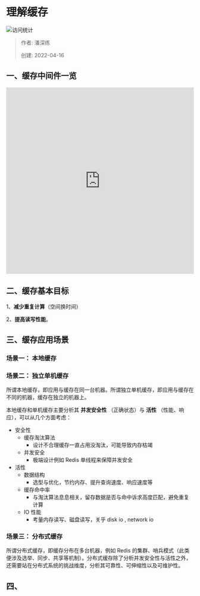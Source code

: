 # 理解缓存

![访问统计](https://visitor-badge.glitch.me/badge?page_id=08-cache-all&left_color=blue&right_color=red)

> 作者: 潘深练
>
> 创建: 2022-04-16

## 一、缓存中间件一览

<iframe id="embed_dom" name="embed_dom" frameborder="0" 
    style="display: block;width: 100%;height: 500px;" 
    src="https://www.processon.com/embed/625a74ed7d9c0803435cec42"></iframe>


## 二、缓存基本目标

1、**减少重复计算**（空间换时间）

2、**提高读写性能**。


## 三、缓存应用场景

### 场景一： 本地缓存
### 场景二： 独立单机缓存

所谓本地缓存，即应用与缓存在同一台机器。所谓独立单机缓存，即应用与缓存在不同的机器，缓存在独立的机器上。

本地缓存和单机缓存主要分析其 **并发安全性** （正确状态）与 **活性** （性能、响应），可以从几个方面考虑：

- 安全性
    - 缓存淘汰算法
        - 设计不合理缓存一直占用没淘汰，可能导致内存枯竭
    - 并发安全
        - 极端设计例如 Redis 单线程来保障并发安全
- 活性
    - 数据结构
        - 选型与优化，节约内存、提升查询速度、响应速度等
    - 缓存命中率
        - 与淘汰算法息息相关，留存数据是否与命中诉求高度匹配，避免重复计算
    - IO 性能
        - 考量内存读写、磁盘读写，关乎 disk io , network io

### 场景三： 分布式缓存

所谓分布式缓存，即缓存分布在多台机器，例如 Redis 的集群、哨兵模式（此类便涉及选举、同步、共享等机制）。分布式缓存除了分析并发安全性与活性之外，还需要站在分布式系统的挑战维度，分析其可靠性、可伸缩性以及可维护性。


## 四、
